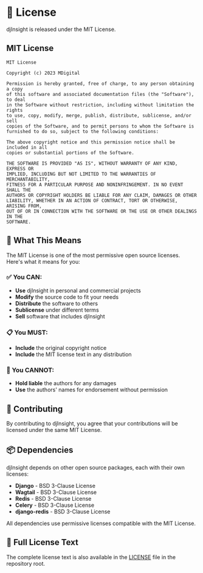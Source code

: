 # 📄 License

djInsight is released under the MIT License.

## MIT License

```
MIT License

Copyright (c) 2023 MDigital

Permission is hereby granted, free of charge, to any person obtaining a copy
of this software and associated documentation files (the "Software"), to deal
in the Software without restriction, including without limitation the rights
to use, copy, modify, merge, publish, distribute, sublicense, and/or sell
copies of the Software, and to permit persons to whom the Software is
furnished to do so, subject to the following conditions:

The above copyright notice and this permission notice shall be included in all
copies or substantial portions of the Software.

THE SOFTWARE IS PROVIDED "AS IS", WITHOUT WARRANTY OF ANY KIND, EXPRESS OR
IMPLIED, INCLUDING BUT NOT LIMITED TO THE WARRANTIES OF MERCHANTABILITY,
FITNESS FOR A PARTICULAR PURPOSE AND NONINFRINGEMENT. IN NO EVENT SHALL THE
AUTHORS OR COPYRIGHT HOLDERS BE LIABLE FOR ANY CLAIM, DAMAGES OR OTHER
LIABILITY, WHETHER IN AN ACTION OF CONTRACT, TORT OR OTHERWISE, ARISING FROM,
OUT OF OR IN CONNECTION WITH THE SOFTWARE OR THE USE OR OTHER DEALINGS IN THE
SOFTWARE.
```

## 🤔 What This Means

The MIT License is one of the most permissive open source licenses. Here's what it means for you:

### ✅ You CAN:
- **Use** djInsight in personal and commercial projects
- **Modify** the source code to fit your needs
- **Distribute** the software to others
- **Sublicense** under different terms
- **Sell** software that includes djInsight

### 📋 You MUST:
- **Include** the original copyright notice
- **Include** the MIT license text in any distribution

### 🚫 You CANNOT:
- **Hold liable** the authors for any damages
- **Use** the authors' names for endorsement without permission

## 🤝 Contributing

By contributing to djInsight, you agree that your contributions will be licensed under the same MIT License.

## 📦 Dependencies

djInsight depends on other open source packages, each with their own licenses:

- **Django** - BSD 3-Clause License
- **Wagtail** - BSD 3-Clause License  
- **Redis** - BSD 3-Clause License
- **Celery** - BSD 3-Clause License
- **django-redis** - BSD 3-Clause License

All dependencies use permissive licenses compatible with the MIT License.

## 🔗 Full License Text

The complete license text is also available in the [LICENSE](../LICENSE) file in the repository root. 